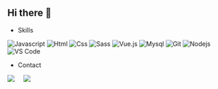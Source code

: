 ## Hi there 👋

* Skills

![Javascript](http://img.shields.io/badge/-Javascript-fcd400?style=flat-square&logo=javascript&logoColor=black)
![Html](http://img.shields.io/badge/-Html-e24c27?style=flat-square&logo=html5&logoColor=white)
![Css](http://img.shields.io/badge/-Css-2a65f1?style=flat-square&logo=css3&logoColor=white)
![Sass](http://img.shields.io/badge/-Sass-cc6699?style=flat-square&logo=sass&logoColor=white)
![Vue.js](http://img.shields.io/badge/-Vue.js-41b883?style=flat-square&logo=vue.js&logoColor=white)
![Mysql](http://img.shields.io/badge/-Mysql-white?style=flat-square&logo=mysql)
![Git](http://img.shields.io/badge/-Git-white?style=flat-square&logo=git)
<img alt="Nodejs" src="https://img.shields.io/badge/-Nodejs-43853d?style=flat-square&logo=Node.js&logoColor=white" />
![VS Code](http://img.shields.io/badge/-VS%20Code-black?style=flat-square&logo=visualstudiocode&logoColor=3aa7f2)

* Contact

<a href="https://www.linkedin.com/in/basti%C3%A1n-silva-7466a91a9/"><img src="https://img.shields.io/badge/linkedin-%230077B5.svg?&style=for-the-badge&logo=linkedin&logoColor=white" /></a>&nbsp;&nbsp;&nbsp;&nbsp;
<a href="mailto:bastynicolas19@gmail.com"><img src="https://img.shields.io/badge/gmail-%23D14836.svg?&style=for-the-badge&logo=gmail&logoColor=white" /></a>&nbsp;&nbsp;&nbsp;&nbsp;
<!--
**BSilvaFlores/BSilvaFlores** is a ✨ _special_ ✨ repository because its `README.md` (this file) appears on your GitHub profile.

Here are some ideas to get you started:

- 🔭 I’m currently working on ...
- 🌱 I’m currently learning ...
- 👯 I’m looking to collaborate on ...
- 🤔 I’m looking for help with ...
- 💬 Ask me about ...
- 📫 How to reach me: ...
- 😄 Pronouns: ...
- ⚡ Fun fact: ...
-->
